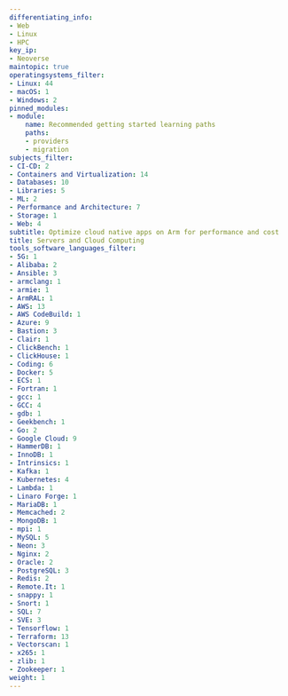 ```yaml
---
differentiating_info:
- Web
- Linux
- HPC
key_ip:
- Neoverse
maintopic: true
operatingsystems_filter:
- Linux: 44
- macOS: 1
- Windows: 2
pinned_modules:
- module:
    name: Recommended getting started learning paths
    paths:
    - providers
    - migration
subjects_filter:
- CI-CD: 2
- Containers and Virtualization: 14
- Databases: 10
- Libraries: 5
- ML: 2
- Performance and Architecture: 7
- Storage: 1
- Web: 4
subtitle: Optimize cloud native apps on Arm for performance and cost
title: Servers and Cloud Computing
tools_software_languages_filter:
- 5G: 1
- Alibaba: 2
- Ansible: 3
- armclang: 1
- armie: 1
- ArmRAL: 1
- AWS: 13
- AWS CodeBuild: 1
- Azure: 9
- Bastion: 3
- Clair: 1
- ClickBench: 1
- ClickHouse: 1
- Coding: 6
- Docker: 5
- ECS: 1
- Fortran: 1
- gcc: 1
- GCC: 4
- gdb: 1
- Geekbench: 1
- Go: 2
- Google Cloud: 9
- HammerDB: 1
- InnoDB: 1
- Intrinsics: 1
- Kafka: 1
- Kubernetes: 4
- Lambda: 1
- Linaro Forge: 1
- MariaDB: 1
- Memcached: 2
- MongoDB: 1
- mpi: 1
- MySQL: 5
- Neon: 3
- Nginx: 2
- Oracle: 2
- PostgreSQL: 3
- Redis: 2
- Remote.It: 1
- snappy: 1
- Snort: 1
- SQL: 7
- SVE: 3
- Tensorflow: 1
- Terraform: 13
- Vectorscan: 1
- x265: 1
- zlib: 1
- Zookeeper: 1
weight: 1
---
```

